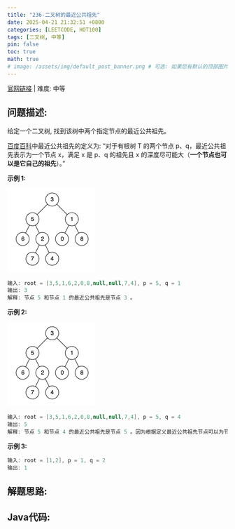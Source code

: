 ```yaml
---
title: "236-二叉树的最近公共祖先"
date: 2025-04-21 21:32:51 +0800
categories: [LEETCODE, HOT100]
tags: [二叉树, 中等]
pin: false
toc: true
math: true
# image: /assets/img/default_post_banner.png # 可选: 如果您有默认的顶部图片，取消注释并修改路径
---
```


[官网链接](https://leetcode.cn/problems/lowest-common-ancestor-of-a-binary-tree/) \| 难度: 中等

## 问题描述: 

给定一个二叉树, 找到该树中两个指定节点的最近公共祖先。

[百度百科](https://baike.baidu.com/item/最近公共祖先/8918834?fr=aladdin)中最近公共祖先的定义为: “对于有根树 T 的两个节点 p、q，最近公共祖先表示为一个节点 x，满足 x 是 p、q 的祖先且 x 的深度尽可能大（**一个节点也可以是它自己的祖先**）。”

**示例 1:**

![img](../../../../assets/img/posts/p236_0.png)

```java
输入: root = [3,5,1,6,2,0,8,null,null,7,4], p = 5, q = 1
输出: 3
解释: 节点 5 和节点 1 的最近公共祖先是节点 3 。
```

**示例 2:**

![img](../../../../assets/img/posts/p236_0.png)

```java
输入: root = [3,5,1,6,2,0,8,null,null,7,4], p = 5, q = 4
输出: 5
解释: 节点 5 和节点 4 的最近公共祖先是节点 5 。因为根据定义最近公共祖先节点可以为节点本身。
```

**示例 3:**

```java
输入: root = [1,2], p = 1, q = 2
输出: 1
```

## 解题思路: 



## Java代码: 

